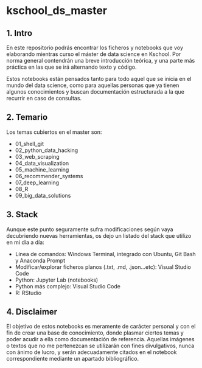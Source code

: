 # kschool_ds_master

## 1. Intro

En este repositorio podrás encontrar los ficheros y notebooks que voy elaborando mientras curso el máster de data science en Kschool. Por norma general contendrán una breve introducción teórica, y una parte más práctica en las que se irá alternando texto y código.

Estos notebooks están pensados tanto para todo aquel que se inicia en el mundo del data science, como para aquellas personas que ya tienen algunos conocimientos y buscan documentación estructurada a la que recurrir en caso de consultas.


## 2. Temario

Los temas cubiertos en el master son:

- 01_shell_git
- 02_python_data_hacking
- 03_web_scraping
- 04_data_visualization
- 05_machine_learning
- 06_recommender_systems
- 07_deep_learning
- 08_R
- 09_big_data_solutions

## 3. Stack

Aunque este punto seguramente sufra modificaciones según vaya decubriendo nuevas herramientas, os dejo un listado del stack que utilizo en mi día a día:

- Línea de comandos: Windows Terminal, integrado con Ubuntu, Git Bash y Anaconda Prompt
- Modificar/explorar ficheros planos (.txt, .md, .json...etc): Visual Studio Code
- Python: Jupyter Lab (notebooks)
- Python más complejo: Visual Studio Code
- R: RStudio

## 4. Disclaimer

El objetivo de estos notebooks es meramente de carácter personal y con el fin de crear una base de conocimiento, donde plasmar ciertos temas y poder acudir a ella como documentación de referencia. Aquellas imágenes o textos que no me pertenezcan se utilizarán con fines divulgativos, nunca con ánimo de lucro, y serán adecuadamente citados en el notebook correspondiente mediante un apartado bibliográfico.

